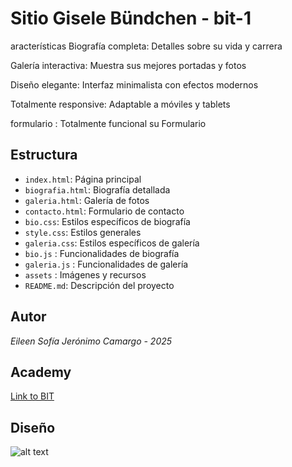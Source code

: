 # Sitio Gisele Bündchen - bit-1

aracterísticas
Biografía completa: Detalles sobre su vida y carrera

Galería interactiva: Muestra sus mejores portadas y fotos

Diseño elegante: Interfaz minimalista con efectos modernos

Totalmente responsive: Adaptable a móviles y tablets

formulario : Totalmente funcional su Formulario

## Estructura

- `index.html`: Página principal  
- `biografia.html`: Biografía detallada
- `galeria.html`: Galería de fotos
- `contacto.html`: Formulario de contacto 
- `bio.css`: Estilos específicos de biografía   
- `style.css`: Estilos generales 
- `galeria.css`: Estilos específicos de galería
- `bio.js` : Funcionalidades de biografía
- `galeria.js` : Funcionalidades de galería
- `assets` : Imágenes y recursos
- `README.md`: Descripción del proyecto 

## Autor

_Eileen Sofía Jerónimo Camargo - 2025_

## Academy

[Link to BIT](https://bit.institute)


## Diseño
![alt text](image.png)

